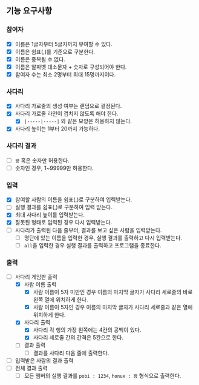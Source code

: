 ## 기능 요구사항
### 참여자
- [x] 이름은 1글자부터 5글자까지 부여할 수 있다.
- [x] 이름은 쉼표(,)를 기준으로 구분한다.
- [x] 이름은 중복될 수 없다.
- [x] 이름은 알파벳 대소문자 + 숫자로 구성되어야 한다.
- [x] 참여자 수는 최소 2명부터 최대 15명까지이다. 

### 사다리
- [x] 사다리 가로줄의 생성 여부는 랜덤으로 결정된다.
- [x] 사다리 가로줄 라인이 겹치지 않도록 해야 한다.
    - [x] `|-----|-----|` 와 같은 모양은 허용하지 않는다.
- [x] 사다리 높이는 1부터 20까지 가능하다.

### 사다리 결과
- [ ] `꽝` 혹은 숫자만 허용한다.
- [ ] 숫자인 경우, 1~99999만 허용한다.

### 입력
- [x] 참여할 사람의 이름을 쉼표(,)로 구분하여 입력받는다.
- [ ] 실행 결과를 쉼표(,)로 구분하여 입력 받는다.
- [x] 최대 사다리 높이를 입력받는다.
- [x] 잘못된 형태로 입력된 경우 다시 입력받는다.
- [ ] 사다리가 출력된 다음 줄부터, 결과를 보고 싶은 사람을 입력받는다.
  - [ ] 명단에 있는 이름을 입력한 경우, 실행 결과를 출력하고 다시 입력받는다.
  - [ ] `all`을 입력한 경우 실행 결과를 출력하고 프로그램을 종료한다.

### 출력
- [ ] 사다리 게임판 출력
  - [x] 사람 이름 출력
    - [x] 사람 이름이 5자 미만인 경우 이름의 마지막 글자가 사다리 세로줄의 바로 왼쪽 열에 위치하게 한다.
    - [x] 사람 이름이 5자인 경우 이름의 마지막 글자가 사다리 세로줄과 같은 열에 위치하게 한다.
  - [x] 사다리 출력
    - [x] 사다리 각 행의 가장 왼쪽에는 4칸의 공백이 있다.
    - [x] 사다리 세로줄 간의 간격은 5칸으로 한다.
  - [ ] 결과 출력
    - [ ] 결과를 사다리 다음 줄에 출력한다.
- [ ] 입력받은 사람의 결과 출력
- [ ] 전체 결과 출력
  - [ ] 모든 멤버의 실행 결과를 `pobi : 1234`, `honux : 꽝` 형식으로 출력한다.

